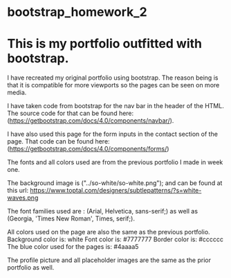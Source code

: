 # bootstrap_homework_2

# This is my portfolio outfitted with bootstrap. 

I have recreated my original portfolio using bootstrap. The reason being is that it is compatible for more viewports so the pages can be seen on more media.  

I have taken code from bootstrap for the nav bar in the header of the HTML. The source code for that can be found here: (https://getbootstrap.com/docs/4.0/components/navbar/). 

I have also used this page for the form inputs in the contact section of the page. That code can be found here: (https://getbootstrap.com/docs/4.0/components/forms/)

The fonts and all colors used are from the previous portfolio I made in week one. 

The background image is ("../so-white/so-white.png"); and can be found at this url: https://www.toptal.com/designers/subtlepatterns/?s=white-waves.png

The font families used are : (Arial, Helvetica, sans-serif;) as well as (Georgia, 'Times New Roman', Times, serif;). 

All colors used on the page are also the same as the previous portfolio. 
Background color is: white
Font color is: #7777777
Border color is: #cccccc
The blue color used for the pages is: #4aaaa5

The profile picture and all placeholder images are the same as the prior portfolio as well. 
